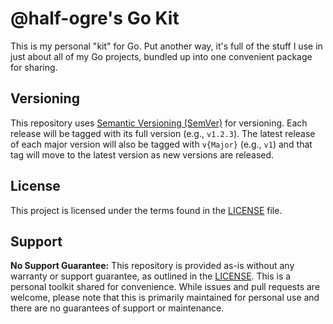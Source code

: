# @half-ogre's Go Kit
This is my personal "kit" for Go. Put another way, it's full of the stuff I use in just about all of my Go projects, bundled up into one convenient package for sharing.

## Versioning

This repository uses [Semantic Versioning (SemVer)](https://semver.org/) for versioning. Each release will be tagged with its full version (e.g., `v1.2.3`). The latest release of each major version will also be tagged with `v{Major}` (e.g., `v1`) and that tag will move to the latest version as new versions are released.

## License

This project is licensed under the terms found in the [LICENSE](LICENSE) file.

## Support

**No Support Guarantee:** This repository is provided as-is without any warranty or support guarantee, as outlined in the [LICENSE](LICENSE). This is a personal toolkit shared for convenience. While issues and pull requests are welcome, please note that this is primarily maintained for personal use and there are no guarantees of support or maintenance.
